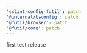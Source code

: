 ```yaml
---
'eslint-config-futil': patch
'@internal/tsconfig': patch
'@futil/browser': patch
'@futil/core': patch
---
```


first test release
